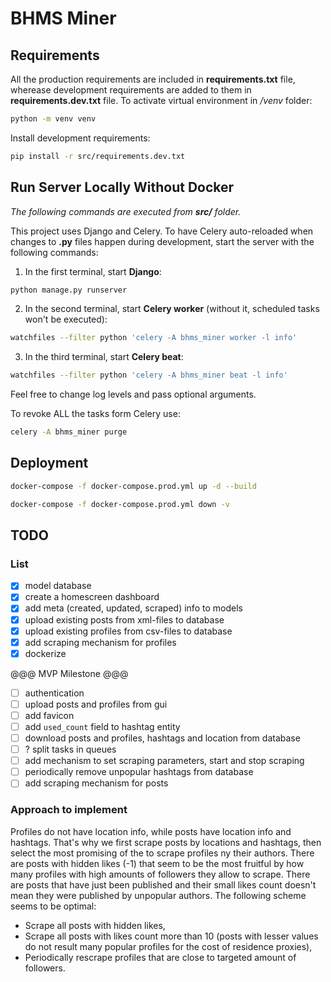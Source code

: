 # BHMS Miner

## Requirements

All the production requirements are included in **requirements.txt** file, wherease development requirements are added to them in **requirements.dev.txt** file.  To activate virtual environment in */venv* folder:
```bash
python -m venv venv
```
Install development requirements:
```bash
pip install -r src/requirements.dev.txt
```


## Run Server Locally Without Docker

*The following commands are executed from **src/** folder.*

This project uses Django and Celery.  To have Celery auto-reloaded when changes to **.py** files happen during development, start the server with the following commands:

1. In the first terminal, start **Django**:
```bash
python manage.py runserver
```
2. In the second terminal, start **Celery worker** (without it, scheduled tasks won't be executed):
```bash
watchfiles --filter python 'celery -A bhms_miner worker -l info'
```
3. In the third terminal, start **Celery beat**:
```bash
watchfiles --filter python 'celery -A bhms_miner beat -l info'
```
Feel free to change log levels and pass optional arguments.


To revoke ALL the tasks form Celery use:
```bash
celery -A bhms_miner purge
```


## Deployment

```bash
docker-compose -f docker-compose.prod.yml up -d --build
```
```bash
docker-compose -f docker-compose.prod.yml down -v
```


## TODO

### List

- [x] model database
- [x] create a homescreen dashboard
- [x] add meta (created, updated, scraped) info to models
- [x] upload existing posts from xml-files to database
- [x] upload existing profiles from csv-files to database
- [x] add scraping mechanism for profiles
- [x] dockerize

@@@ MVP Milestone @@@

- [ ] authentication
- [ ] upload posts and profiles from gui
- [ ] add favicon
- [ ] add `used_count` field to hashtag entity
- [ ] download posts and profiles, hashtags and location from database
- [ ] ? split tasks in queues
- [ ] add mechanism to set scraping parameters, start and stop scraping
- [ ] periodically remove unpopular hashtags from database
- [ ] add scraping mechanism for posts

### Approach to implement

Profiles do not have location info, while posts have location info and hashtags.  That's why we first scrape posts by locations and hashtags, then select the most promising of the to scrape profiles ny their authors.  There are posts with hidden likes (-1) that seem to be the most fruitful by how many profiles with high amounts of followers they allow to scrape.  There are posts that have just been published and their small likes count doesn't mean they were published by unpopular authors.  The following scheme seems to be optimal:

- Scrape all posts with hidden likes,
- Scrape all posts with likes count more than 10 (posts with lesser values do not result many popular profiles for the cost of residence proxies),
- Periodically rescrape profiles that are close to targeted amount of followers.
